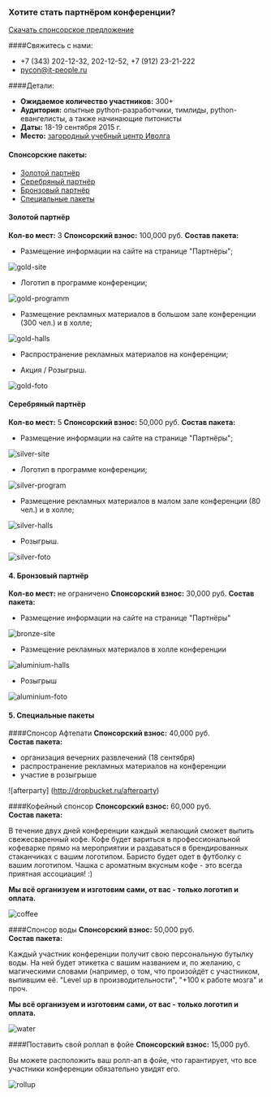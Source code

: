 ### Хотите стать партнёром конференции? 
[Скачать спонсорское предложение](https://www.dropbox.com/s/jd3jbcepepgily1/Спонсорские%20пакеты%202015.pdf?dl=0)

####Свяжитесь с нами:
* +7 (343) 202-12-32, 202-12-52, +7 (912) 23-21-222
* [pycon@it-people.ru](pycon@it-people.ru)

####Детали:
* <b>Ожидаемое количество участников:</b> 300+
* <b>Аудитория:</b> опытные python-разработчики, тимлиды, python-евангелисты, а также начинающие питонисты
* <b>Даты:</b> 18-19 сентября 2015 г.
* <b>Место:</b> [загородный учебный центр Иволга](http://www.ivolga-ural.ru/)

#### Спонсорские пакеты:
* [Золотой партнёр](#gold)
* [Серебряный партнёр](#silver)
* [Бронзовый партнёр](#bronze)
* [Специальные пакеты](#special)

<h4 id="gold"> Золотой партнёр</h4>
<b>Кол-во мест:</b> 3	
<b>Спонсорский взнос:</b> 100,000 руб.	
<b>Состав пакета:</b>

* Размещение информации на сайте на странице "Партнёры";

![gold-site](http://dropbucket.ru/gold-site)

* Логотип в программе конференции;

![gold-programm](http://dropbucket.ru/gold-programm)

* Размещение рекламных материалов в большом зале конференции (300 чел.) и в холле;

![gold-halls](http://dropbucket.ru/pyconru/gold-halls)

* Распространение рекламных материалов на конференции;

* Акция / Розыгрыш.

![gold-foto](http://dropbucket.ru/gold-foto)

<h4 id="silver"> Серебряный партнёр</h4>
<b>Кол-во мест:</b> 5	
<b>Спонсорский взнос:</b> 50,000 руб.	
<b>Состав пакета:</b>

* Размещение информации на сайте на странице "Партнёры";

![silver-site](http://dropbucket.ru/silver-site)

* Логотип в программе конференции;

![silver-program](http://dropbucket.ru/silver-program)

* Размещение рекламных материалов в малом зале конференции (80 чел.) и в холле;

![silver-halls](http://dropbucket.ru/pyconru/silver-halls)

* Розыгрыш.

![silver-foto](http://dropbucket.ru/silver-foto)

<h4 id="aluminium"> 4. Бронзовый партнёр</h4>
<b>Кол-во мест:</b> не ограничено	
<b>Спонсорский взнос:</b> 30,000 руб.	
<b>Состав пакета:</b>

* Размещение информации на сайте на странице "Партнёры"

![bronze-site](http://dropbucket.ru/bronze-site)

* Размещение рекламных материалов в холле конференции

![aluminium-halls](http://dropbucket.ru/pyconru/aluminium-halls)

* Розыгрыш

![aluminium-foto](http://dropbucket.ru/pyconru14/aluminium-foto)

<h4 id="special">5. Специальные пакеты</h4>

####Спонсор Афтепати
<b>Спонсорский взнос:</b> 40,000 руб.	
<b>Состав пакета:</b>

* организация вечерних развлечений (18 сентября)
* распространение рекламных материалов на конференции
* участие в розыгрыше

![afterparty] (http://dropbucket.ru/afterparty)

####Кофейный спонсор 
<b>Спонсорский взнос:</b> 60,000 руб.	
<b>Состав пакета:</b>

В течение двух дней конференции каждый желающий сможет выпить свежесваренный кофе. Кофе будет вариться в профессиональной кофеварке прямо на мероприятии и раздаваться в брендированных стаканчиках с вашим логотипом. Баристо будет одет в футболку с вашим логотипом. Чашка с ароматным вкусным кофе - это всегда приятная ассоциация! :)

<b>Мы всё организуем и изготовим сами, от вас - только логотип и оплата. </b>

![coffee](http://dropbucket.ru/coffee)

####Спонсор воды
<b>Спонсорский взнос:</b> 50,000 руб.	
<b>Состав пакета:</b>

Каждый участник конференции получит свою персональную бутылку воды. На ней будет этикетка с вашим названием и, по желанию, с магическими словами (например, о том, что произойдёт с участником, выпившим её. "Level up в производительности", "+100 к работе мозга" и проч.

<b>Мы всё организуем и изготовим сами, от вас - только логотип и оплата. </b>

![water](http://dropbucket.ru/water)
 
####Поставить свой роллап в фойе
<b>Спонсорский взнос:</b> 15,000 руб.	

Вы можете расположить ваш ролл-ап в фойе, что гарантирует, что
все участники конференции обязательно увидят его.

![rollup](http://dropbucket.ru/pyconru14/rollup)
